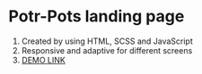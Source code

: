 # Potr-Pots landing page
1. Created by using HTML, SCSS and JavaScript
2. Responsive and adaptive for different screens
3. [DEMO LINK](https://ivan-kadykalo.github.io/Museum/)
